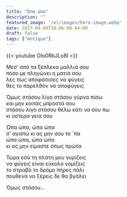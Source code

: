 ```yaml
---
title: "Ώπα ώπα"
description: ""
featured_image: '/el/images/hero-image.webp'
date: 2017-04-09T10:06:00-04:00
draft: false
tags: ["Antique"]
---
```


{{< youtube OIo0RbJLo8I >}}

Μεσ’ από τα ξέπλεκα μαλλιά σου  
πόσο με πληγώνει η ματιά σου  
λες πως αποφάσισες να φύγεις  
θες το παρελθόν να αποφύγεις

Όμως στάσου λίγο στάσου γύρνα πίσω  
και μην κοιτάς μπροστά σου  
στάσου λίγο στάσου θέλω κάτι να σου πω  
κι ύστερα γεια σου

Ώπα ώπα, ώπα ώπα  
σ’ αγαπώ κι ας μην σου το `πα  
ώπα ώπα, ώπα ώπα  
κι ας μην είμαστε όπως πρώτα

Τώρα εσύ τη πλάτη μου γυρίζεις  
να φύγεις είναι εύκολο νομίζεις  
το στραβό το δρόμο πήρες πάλι  
πουθενά να ξέρεις δε θα βγάλει

Όμως στάσου...
